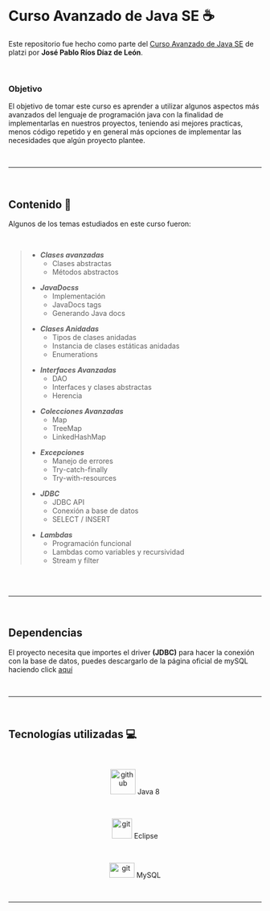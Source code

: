 </br>

# Curso Avanzado de Java SE ☕

Este repositorio fue hecho como parte del [Curso Avanzado de Java SE](https://platzi.com/clases/java-avanzado/ "Curso Avanzado de Java SE") de platzi por **Jos&eacute; Pablo R&iacute;os D&iacute;az de Le&oacute;n**.

</br>

### Objetivo
El objetivo de tomar este curso es aprender a utilizar algunos aspectos m&aacute;s avanzados del lenguaje de programaci&oacute;n java con la finalidad de implementarlas en nuestros proyectos, teniendo asi mejores practicas, menos c&oacute;digo repetido y en general m&aacute;s opciones de implementar las necesidades que alg&uacute;n proyecto plantee.

</br>

------------

</br>

## Contenido 🧾
Algunos de los temas estudiados en este curso fueron:

</br>

>* ***Clases avanzadas***
>   * Clases abstractas
>   * M&eacute;todos abstractos
> <p></p>
> 
>* ***JavaDocss***
>   * Implementaci&oacute;n
>   * JavaDocs tags
>   * Generando Java docs
> <p></p>
>
>* ***Clases Anidadas***
>   * Tipos de clases anidadas
>   * Instancia de clases est&aacute;ticas anidadas
>   * Enumerations
> <p> </p>
>
>* ***Interfaces Avanzadas***
>   * DAO
>   * Interfaces y clases abstractas
>   * Herencia
> <p> </p>
>
> * ***Colecciones Avanzadas***
>    * Map
>    * TreeMap
>    * LinkedHashMap
> <p> </p>
>
> * ***Excepciones***
>    * Manejo de errores
>    * Try-catch-finally
>    * Try-with-resources
> <p> </p>
>
> * ***JDBC***
>    * JDBC API
>    * Conexi&oacute;n a base de datos
>    * SELECT / INSERT
> <p> </p>
>
> * ***Lambdas***
>    * Programaci&oacute;n funcional
>    * Lambdas como variables y recursividad
>    * Stream y filter
> <p> </p>
>

</br>
</br>

----

</br>

## Dependencias

El proyecto necesita que importes el driver **(JDBC)** para hacer la conexi&oacute;n con la base de datos, puedes descargarlo de la p&aacute;gina oficial de mySQL haciendo click [aqu&iacute;](https://dev.mysql.com/downloads/connector/j/ "aqu&iacute;")

</br>

----

</br>


## Tecnolog&iacute;as utilizadas 💻

</br>

<div align="center">

<img src="https://tinycode.hk/wp-content/uploads/2015/01/java-logo-png-300x300.png" width="50px" height="50px"  alt="github" title="java"/> Java 8

</br>

<img src="https://dl2.macupdate.com/images/icons256/11662.png?d=1477939570" width="40px" height="40px" alt="git" title="git"/> Eclipse

</br>

<img src="https://logodownload.org/wp-content/uploads/2016/10/mysql-logo.png" width="50px" height="30px" alt="git" title="git"/> MySQL

</div>

</br>

-----


